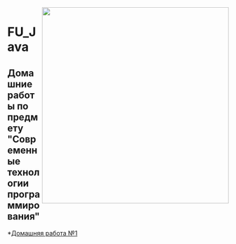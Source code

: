<img src=https://i.pinimg.com/originals/1d/44/25/1d4425d6544672ed4585b2fca68fc967.jpg width="425" height="445" align="right"/>

# FU_Java
## Домашние работы по предмету  "Современные технологии программирования"

*[Домашняя работа №1](https://github.com/TatianaVolkovaa/FU_Java/tree/master/дз%2018.02.21)

